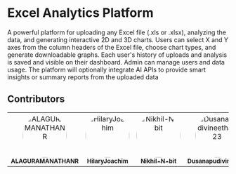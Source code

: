 # Excel Analytics Platform

A powerful platform for uploading any Excel file (.xls or .xlsx), analyzing the data, and generating
interactive 2D and 3D charts. Users can select X and Y axes from the column headers of the Excel file,
choose chart types, and generate downloadable graphs. Each user's history of uploads and analysis is saved
and visible on their dashboard. Admin can manage users and data usage. The platform will optionally
integrate AI APIs to provide smart insights or summary reports from the uploaded data


## Contributors 

<table>
  <tr>
    <td align="center">
      <a href="https://github.com/ALAGURAMANATHANR">
        <img src="https://github.com/ALAGURAMANATHANR.png" width="100" style="border-radius: 50%;" alt="ALAGURAMANATHANR"/>
        <br />
        <sub><b>ALAGURAMANATHANR</b></sub>
      </a>
      <br />
    </td>
    <td align="center">
      <a href="https://github.com/HilaryJoachim">
        <img src="https://github.com/HilaryJoachim.png" width="100" style="border-radius: 50%;" alt="HilaryJoachim"/>
        <br />
        <sub><b>HilaryJoachim</b></sub>
      </a>
      <br />
    </td>
    <td align="center">
      <a href="https://github.com/Nikhil-N-bit">
        <img src="https://github.com/Nikhil-N-bit.png" width="100" style="border-radius: 50%;" alt="Nikhil-N-bit"/>
        <br />
        <sub><b>Nikhil-N-bit</b></sub>
      </a>
      <br />
    </td>
    <td align="center">
      <a href="https://github.com/Dusanapudivineetha123">
        <img src="https://github.com/Dusanapudivineetha123.png" width="100" style="border-radius: 50%;" alt="Dusanapudivineetha123"/>
        <br />
        <sub><b>Dusanapudivineetha</b></sub>
      </a>
      <br />
    </td>
  </tr>
</table>
